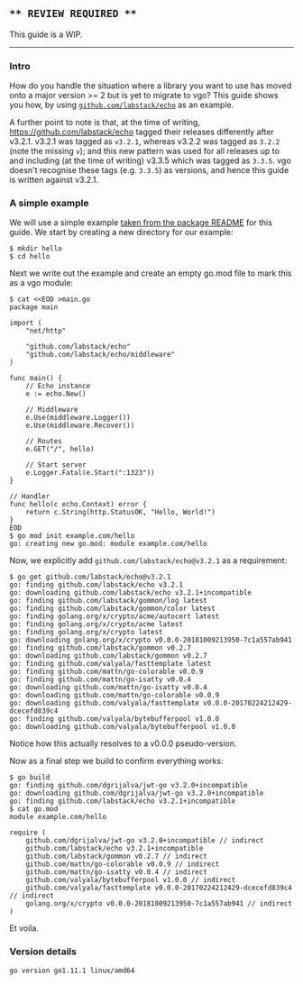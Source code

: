 <!-- __JSON: egrunner script.sh # LONG ONLINE

## `** REVIEW REQUIRED **`

This guide is a WIP.

----

### Intro

How do you handle the situation where a library you want to use has moved onto a major version >= 2 but is yet to
migrate to vgo? This guide shows you how, by using [`github.com/labstack/echo`](https://github.com/labstack/echo)
as an example.

A further point to note is that, at the time of writing, https://github.com/labstack/echo tagged their releases
differently after v3.2.1. v3.2.1 was tagged as `v3.2.1`, whereas v3.2.2 was tagged as `3.2.2` (note the missing `v`);
and this new pattern was used for all releases up to and including (at the time of writing) v3.3.5 which was tagged as
`3.3.5`. vgo doesn't recognise these tags (e.g. `3.3.5`) as versions, and hence this guide is written against v3.2.1.

### A simple example

We will use a simple example [taken from the package
README](https://github.com/labstack/echo/tree/d36ff729613dd8e825455c504bea0586c43ac03d#example) for this guide. We start
by creating a new directory for our example:

```
{{PrintBlock "step 0" -}}
```

Next we write out the example and create an empty go.mod file to mark this as a vgo module:

```
{{PrintBlock "step 1" -}}
```

Now, we explicitly add `github.com/labstack/echo@v3.2.1` as a requirement:

```
{{PrintBlock "step 2" -}}
```

Notice how this actually resolves to a v0.0.0 pseudo-version.

Now as a final step we build to confirm everything works:

```
{{PrintBlock "step 3" -}}
```

Et voila.

### Version details

```
{{PrintBlockOut "version details" -}}
```

-->

## `** REVIEW REQUIRED **`

This guide is a WIP.

----

### Intro

How do you handle the situation where a library you want to use has moved onto a major version >= 2 but is yet to
migrate to vgo? This guide shows you how, by using [`github.com/labstack/echo`](https://github.com/labstack/echo)
as an example.

A further point to note is that, at the time of writing, https://github.com/labstack/echo tagged their releases
differently after v3.2.1. v3.2.1 was tagged as `v3.2.1`, whereas v3.2.2 was tagged as `3.2.2` (note the missing `v`);
and this new pattern was used for all releases up to and including (at the time of writing) v3.3.5 which was tagged as
`3.3.5`. vgo doesn't recognise these tags (e.g. `3.3.5`) as versions, and hence this guide is written against v3.2.1.

### A simple example

We will use a simple example [taken from the package
README](https://github.com/labstack/echo/tree/d36ff729613dd8e825455c504bea0586c43ac03d#example) for this guide. We start
by creating a new directory for our example:

```
$ mkdir hello
$ cd hello
```

Next we write out the example and create an empty go.mod file to mark this as a vgo module:

```
$ cat <<EOD >main.go
package main

import (
	"net/http"

	"github.com/labstack/echo"
	"github.com/labstack/echo/middleware"
)

func main() {
	// Echo instance
	e := echo.New()

	// Middleware
	e.Use(middleware.Logger())
	e.Use(middleware.Recover())

	// Routes
	e.GET("/", hello)

	// Start server
	e.Logger.Fatal(e.Start(":1323"))
}

// Handler
func hello(c echo.Context) error {
	return c.String(http.StatusOK, "Hello, World!")
}
EOD
$ go mod init example.com/hello
go: creating new go.mod: module example.com/hello
```

Now, we explicitly add `github.com/labstack/echo@v3.2.1` as a requirement:

```
$ go get github.com/labstack/echo@v3.2.1
go: finding github.com/labstack/echo v3.2.1
go: downloading github.com/labstack/echo v3.2.1+incompatible
go: finding github.com/labstack/gommon/log latest
go: finding github.com/labstack/gommon/color latest
go: finding golang.org/x/crypto/acme/autocert latest
go: finding golang.org/x/crypto/acme latest
go: finding golang.org/x/crypto latest
go: downloading golang.org/x/crypto v0.0.0-20181009213950-7c1a557ab941
go: finding github.com/labstack/gommon v0.2.7
go: downloading github.com/labstack/gommon v0.2.7
go: finding github.com/valyala/fasttemplate latest
go: finding github.com/mattn/go-colorable v0.0.9
go: finding github.com/mattn/go-isatty v0.0.4
go: downloading github.com/mattn/go-isatty v0.0.4
go: downloading github.com/mattn/go-colorable v0.0.9
go: downloading github.com/valyala/fasttemplate v0.0.0-20170224212429-dcecefd839c4
go: finding github.com/valyala/bytebufferpool v1.0.0
go: downloading github.com/valyala/bytebufferpool v1.0.0
```

Notice how this actually resolves to a v0.0.0 pseudo-version.

Now as a final step we build to confirm everything works:

```
$ go build
go: finding github.com/dgrijalva/jwt-go v3.2.0+incompatible
go: downloading github.com/dgrijalva/jwt-go v3.2.0+incompatible
go: finding github.com/labstack/echo v3.2.1+incompatible
$ cat go.mod
module example.com/hello

require (
	github.com/dgrijalva/jwt-go v3.2.0+incompatible // indirect
	github.com/labstack/echo v3.2.1+incompatible
	github.com/labstack/gommon v0.2.7 // indirect
	github.com/mattn/go-colorable v0.0.9 // indirect
	github.com/mattn/go-isatty v0.0.4 // indirect
	github.com/valyala/bytebufferpool v1.0.0 // indirect
	github.com/valyala/fasttemplate v0.0.0-20170224212429-dcecefd839c4 // indirect
	golang.org/x/crypto v0.0.0-20181009213950-7c1a557ab941 // indirect
)
```

Et voila.

### Version details

```
go version go1.11.1 linux/amd64
```

<!-- END -->
